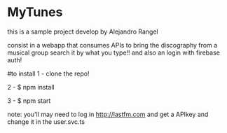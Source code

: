 # MyTunes
this is a sample project develop by Alejandro Rangel

consist in a webapp that consumes APIs to bring the discography from 
a musical group search it by what you type!!
and also an login with firebase auth!

#to install
1 - clone the repo!

2 - $ npm install

3 - $ npm start


note: you'll may need to log in http://lastfm.com and get a APIkey and change it in the
user.svc.ts

